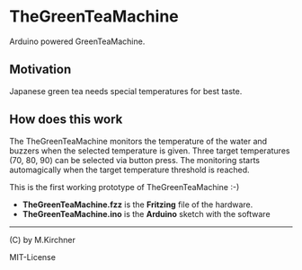 # TheGreenTeaMachine
Arduino powered GreenTeaMachine.

## Motivation
Japanese green tea needs special temperatures for best taste.

## How does this work
The TheGreenTeaMachine monitors the temperature of the water and buzzers when the selected temperature is given.
Three target temperatures (70, 80, 90) can be selected via button press.
The monitoring starts automagically when the target temperature threshold is reached.



This is the first working prototype of TheGreenTeaMachine :-)

- **TheGreenTeaMachine.fzz** is the **Fritzing** file of the hardware.
- **TheGreenTeaMachine.ino** is the **Arduino** sketch with the software

---
(C) by M.Kirchner

MIT-License
